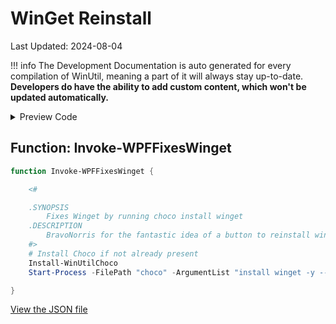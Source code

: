 ﻿# WinGet Reinstall

Last Updated: 2024-08-04


!!! info
     The Development Documentation is auto generated for every compilation of WinUtil, meaning a part of it will always stay up-to-date. **Developers do have the ability to add custom content, which won't be updated automatically.**


<!-- BEGIN CUSTOM CONTENT -->

<!-- END CUSTOM CONTENT -->

<details>
<summary>Preview Code</summary>

```json
{
    "Content":  "WinGet Reinstall",
    "category":  "Fixes",
    "panel":  "1",
    "Order":  "a044_",
    "Type":  "Button",
    "ButtonWidth":  "300"
}
```
</details>

## Function: Invoke-WPFFixesWinget
```powershell
function Invoke-WPFFixesWinget {

    <#

    .SYNOPSIS
        Fixes Winget by running choco install winget
    .DESCRIPTION
        BravoNorris for the fantastic idea of a button to reinstall winget
    #>
    # Install Choco if not already present
    Install-WinUtilChoco
    Start-Process -FilePath "choco" -ArgumentList "install winget -y --force" -NoNewWindow -Wait

}
```


<!-- BEGIN SECOND CUSTOM CONTENT -->

<!-- END SECOND CUSTOM CONTENT -->

[View the JSON file](https://github.com/ChrisTitusTech/winutil/tree/main/config/feature.json)

